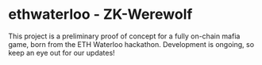 # ethwaterloo - ZK-Werewolf

This project is a preliminary proof of concept for a fully on-chain mafia game, born from the ETH Waterloo hackathon. Development is ongoing, so keep an eye out for our updates!

